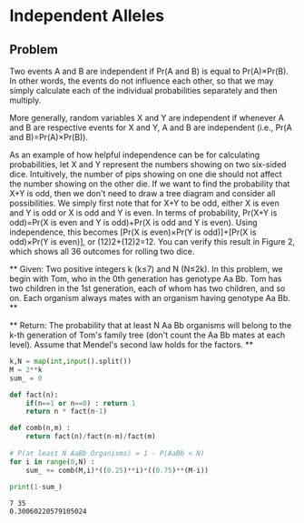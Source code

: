 # Independent Alleles
## Problem
Two events A and B are independent if Pr(A and B) is equal to Pr(A)×Pr(B). In other words, the events do not influence each other, so that we may simply calculate each of the individual probabilities separately and then multiply.

More generally, random variables X and Y are independent if whenever A and B are respective events for X and Y, A and B are independent (i.e., Pr(A and B)=Pr(A)×Pr(B)).

As an example of how helpful independence can be for calculating probabilities, let X and Y represent the numbers showing on two six-sided dice. Intuitively, the number of pips showing on one die should not affect the number showing on the other die. If we want to find the probability that X+Y is odd, then we don't need to draw a tree diagram and consider all possibilities. We simply first note that for X+Y to be odd, either X is even and Y is odd or X is odd and Y is even. In terms of probability, Pr(X+Y is odd)=Pr(X is even and Y is odd)+Pr(X is odd and Y is even). Using independence, this becomes [Pr(X is even)×Pr(Y is odd)]+[Pr(X is odd)×Pr(Y is even)], or (12)2+(12)2=12. You can verify this result in Figure 2, which shows all 36 outcomes for rolling two dice.

** Given: Two positive integers k (k≤7) and N (N≤2k). In this problem, we begin with Tom, who in the 0th generation has genotype Aa Bb. Tom has two children in the 1st generation, each of whom has two children, and so on. Each organism always mates with an organism having genotype Aa Bb. **

** Return: The probability that at least N Aa Bb organisms will belong to the k-th generation of Tom's family tree (don't count the Aa Bb mates at each level). Assume that Mendel's second law holds for the factors. **


```python
k,N = map(int,input().split())
M = 2**k
sum_ = 0

def fact(n):
    if(n==1 or n==0) : return 1
    return n * fact(n-1)

def comb(n,m) :
    return fact(n)/fact(n-m)/fact(m)
        
# P(at least N AaBb Organisms) = 1 - P(AaBb < N)
for i in range(0,N) :
    sum_ += comb(M,i)*((0.25)**i)*((0.75)**(M-i))
    
print(1-sum_)
```

    7 35
    0.30060220579105024



```python

```


```python

```
